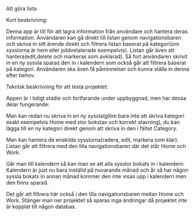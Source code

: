 Att göra lista

Kort beskrivning:

Denna app är till för att lagra information från användare och hantera deras information. Användaren kan gå direkt till listan genom navigationsbaren och skriva in sitt ärende direkt och filtrera listan baserat på kategori(om sysslorna är hem eller jobbrelaterade exempelvis). Listan går även att hantera(edit,delete och markeras som avklarad). Så fort användaren skrivit in en ny syssla sparas den in i kalendern som också går att filtrera baserat på kategori. Användaren ska även få påminnelser och kunna ställa in denna efter behov.

Teknisk beskrivning för att testa projektet:

Appen är i tidigt stadie och fortfarande under uppbyggnad, men har dessa delar fungerande:

Man kan redan nu skriva in en ny syssla(glöm bara inte att skriva kategori exakt exempelvis Home med stor bokstav och korrekt stavning), du kan lägga till en ny kategori direkt genom att skriva in den i fältet Category. 

Man kan hantera de enskilda sysslorna(radera, edit, markera som klar). Listan går att filtrera med den lilla navigationsbaren där det står Home och Work. 

Går man till kalendern så kan man se att alla sysslor bokats in i kalendern. Kalendern är just nu bara inställd på nuvarande månad och år så har någon syssla bokats in annan månad kommer den inte visas upp i kalendern men den finns sparad. 

Det går att filtrera här också i den lilla navigationsbaren mellan Home och Work. Stänger man ner projektet så sparas inga ändringar då projektet inte är kopplat till någon databas.
